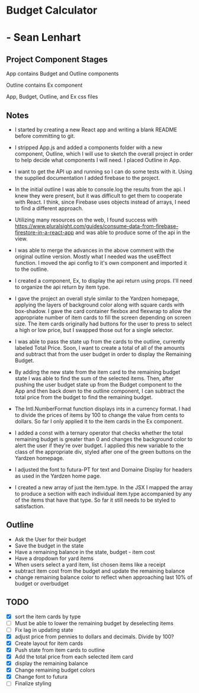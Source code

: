 # Budget Calculator
# - Sean Lenhart

## Project Component Stages
App contains Budget and Outline components

Outline contains Ex component

App, Budget, Outline, and Ex css files

## Notes
- I started by creating a new React app and writing a blank README before committing to git.

- I stripped App.js and added a components folder with a new component, Outline, which I will use to sketch the overall project in order to help decide what components I will need. I placed Outline in App.

- I want to get the API up and running so I can do some tests with it. Using the supplied documentation I added firebase to the project.

- In the initial outline I was able to console.log the results from the api. I knew they were present, but it was difficult to get them to cooperate with React. I think, since Firebase uses objects instead of arrays, I need to find a different approach.

- Utilizing many resources on the web, I found success with https://www.pluralsight.com/guides/consume-data-from-firebase-firestore-in-a-react-app and was able to produce some of the api in the view.

- I was able to merge the advances in the above comment with the original outline version. Mostly what I needed was the useEffect function. I moved the api config to it's own component and imported it to the outline. 

- I created a component, Ex, to display the api return using props. I'll need to organize the api return by item type.

- I gave the project an overall style similar to the Yardzen homepage, applying the layers of background color along with square cards with box-shadow. I gave the card container flexbox and flexwrap to allow the appropriate number of item cards to fill the screen depending on screen size. The item cards originally had buttons for the user to press to select a high or low price, but I swapped those out for a single selector.

- I was able to pass the state up from the cards to the outline, currently labeled Total Price. Soon, I want to create a total of all of the amounts and subtract that from the user budget in order to display the Remaining Budget.

- By adding the new state from the item card to the remaining budget state I was able to find the sum of the selected items. Then, after pushing the user budget state up from the Budget component to the App and then back down to the outline component, I can subtract the total price from the budget to find the remaining budget.

- The Intl.NumberFormat function displays ints in a currency format. I had to divide the prices of items by 100 to change the value from cents to dollars. So far I only applied it to the item cards in the Ex component.

- I added a const with a ternary operator that checks whether the total remaining budget is greater than 0 and changes the background color to alert the user if they're over budget. I applied this new variable to the class of the appropriate div, styled after one of the green buttons on the Yardzen homepage.

- I adjusted the font to futura-PT for text and Domaine Display for headers as used in the Yardzen home page.

- I created a new array of just the item.type. In the JSX I mapped the array to produce a section with each individual item.type accompanied by any of the items that have that type. So far it still needs to be styled to satisfaction.

## Outline
- Ask the User for their budget
- Save the budget in the state
- Have a remaining balance in the state, budget - item cost
- Have a dropdown for yard items
- When users select a yard item, list chosen items like a receipt
- subtract item cost from the budget and update the remaining balance
- change remaining balance color to reflect when approaching last 10% of budget or overbudget

## TODO
- [x] sort the item cards by type
- [ ] Must be able to lower the remaining budget by deselecting items
- [ ] Fix lag in updating state
- [x] adjust price from pennies to dollars and decimals. Divide by 100?
- [x] Create layout for item cards
- [x] Push state from item cards to outline
- [x] Add the total price from each selected item card
- [x] display the remaining balance
- [x] Change remaining budget colors 
- [x] Change font to futura
- [ ] Finalize styling
